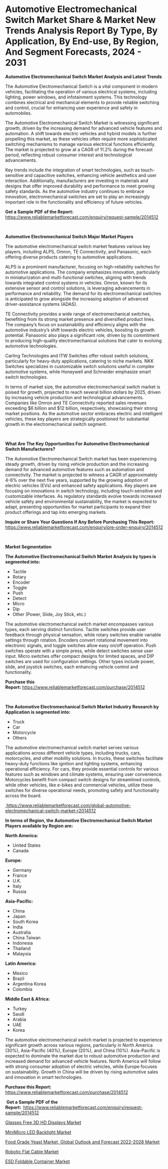 <p><h1>Automotive Electromechanical Switch Market Share & Market New Trends Analysis Report By Type, By Application, By End-use, By Region, And Segment Forecasts, 2024 - 2031</h1></p><p><strong>Automotive Electromechanical Switch Market Analysis and Latest Trends</strong></p>
<p><p>The Automotive Electromechanical Switch is a vital component in modern vehicles, facilitating the operation of various electrical systems, including lighting, power windows, and infotainment systems. This technology combines electrical and mechanical elements to provide reliable switching and control, crucial for enhancing user experience and safety in automobiles. </p><p>The Automotive Electromechanical Switch Market is witnessing significant growth, driven by the increasing demand for advanced vehicle features and automation. A shift towards electric vehicles and hybrid models is further propelling this market, as these vehicles often require more sophisticated switching mechanisms to manage various electrical functions efficiently. The market is projected to grow at a CAGR of 11.2% during the forecast period, reflecting robust consumer interest and technological advancements.</p><p>Key trends include the integration of smart technologies, such as touch-sensitive and capacitive switches, enhancing vehicle aesthetics and user interaction. Additionally, manufacturers are investing in materials and designs that offer improved durability and performance to meet growing safety standards. As the automotive industry continues to embrace innovation, electromechanical switches are set to play an increasingly important role in the functionality and efficiency of future vehicles.</p></p>
<p><strong>Get a Sample PDF of the Report:&nbsp;</strong> <a href="https://www.reliablemarketforecast.com/enquiry/request-sample/2014512?utm_campaign=1169&utm_medium=2&utm_source=Github&utm_content=ia&utm_term=26102024&utm_id=automotive-electromechanical-switch">https://www.reliablemarketforecast.com/enquiry/request-sample/2014512</a></p>
<p>&nbsp;</p>
<p><strong>Automotive Electromechanical Switch Major Market Players</strong></p>
<p><p>The automotive electromechanical switch market features various key players, including ALPS, Omron, TE Connectivity, and Panasonic, each offering diverse products catering to automotive applications. </p><p>ALPS is a prominent manufacturer, focusing on high-reliability switches for automotive applications. The company emphasizes innovation, particularly in miniaturization and multi-functional switches, aligning with trends towards integrated control systems in vehicles. Omron, known for its extensive sensor and control solutions, is leveraging advancements in performance and reliability. The demand for its electromechanical switches is anticipated to grow alongside the increasing adoption of advanced driver-assistance systems (ADAS).</p><p>TE Connectivity provides a wide range of electromechanical switches, benefiting from its strong market presence and diversified product lines. The company’s focus on sustainability and efficiency aligns with the automotive industry’s shift towards electric vehicles, boosting its growth potential. Panasonic also plays a significant role, driven by its commitment to producing high-quality electromechanical solutions that cater to evolving automotive technologies.</p><p>Carling Technologies and ITW Switches offer robust switch solutions, particularly for heavy-duty applications, catering to niche markets. NKK Switches specializes in customizable switch solutions useful in complex automotive systems, while Honeywell and Schneider emphasize smart switch technologies.</p><p>In terms of market size, the automotive electromechanical switch market is poised for growth, projected to reach several billion dollars by 2025, driven by increasing vehicle production and technological advancements. Companies like Omron and TE Connectivity reported sales revenues exceeding $6 billion and $12 billion, respectively, showcasing their strong market positions. As the automotive sector embraces electric and intelligent vehicles, these key players are strategically positioned for substantial growth in the electromechanical switch segment.</p></p>
<p>&nbsp;</p>
<p><strong>What Are The Key Opportunities For Automotive Electromechanical Switch Manufacturers?</strong></p>
<p><p>The Automotive Electromechanical Switch market has been experiencing steady growth, driven by rising vehicle production and the increasing demand for advanced automotive features such as automation and connectivity. The market is projected to witness a CAGR of approximately 4-6% over the next five years, supported by the growing adoption of electric vehicles (EVs) and enhanced safety applications. Key players are focusing on innovations in switch technology, including touch-sensitive and customizable interfaces. As regulatory standards evolve towards increased vehicle safety and environmental sustainability, the market is expected to adapt, presenting opportunities for market participants to expand their product offerings and tap into emerging markets.</p></p>
<p><strong>Inquire or Share Your Questions If Any Before Purchasing This Report:</strong> <a href="https://www.reliablemarketforecast.com/enquiry/pre-order-enquiry/2014512?utm_campaign=1169&utm_medium=2&utm_source=Github&utm_content=ia&utm_term=26102024&utm_id=automotive-electromechanical-switch">https://www.reliablemarketforecast.com/enquiry/pre-order-enquiry/2014512</a></p>
<p>&nbsp;</p>
<p><strong>Market Segmentation</strong></p>
<p><strong>The Automotive Electromechanical Switch Market Analysis by types is segmented into:</strong></p>
<p><ul><li>Tactile</li><li>Rotary</li><li>Encoder</li><li>Toggle</li><li>Push</li><li>Detect</li><li>Micro</li><li>Dip</li><li>Other (Power, Slide, Joy Stick, etc.)</li></ul></p>
<p><p>The automotive electromechanical switch market encompasses various types, each serving distinct functions. Tactile switches provide user feedback through physical sensation, while rotary switches enable variable settings through rotation. Encoders convert rotational movement into electronic signals, and toggle switches allow easy on/off operation. Push switches operate with a simple press, while detect switches sense user input. Micro switches offer compact designs for limited spaces, and DIP switches are used for configuration settings. Other types include power, slide, and joystick switches, each enhancing vehicle control and functionality.</p></p>
<p><strong>Purchase this Report:&nbsp;</strong><a href="https://www.reliablemarketforecast.com/purchase/2014512?utm_campaign=1169&utm_medium=2&utm_source=Github&utm_content=ia&utm_term=26102024&utm_id=automotive-electromechanical-switch">https://www.reliablemarketforecast.com/purchase/2014512</a></p>
<p>&nbsp;</p>
<p><strong>The Automotive Electromechanical Switch Market Industry Research by Application is segmented into:</strong></p>
<p><ul><li>Truck</li><li>Car</li><li>Motorcycle</li><li>Others</li></ul></p>
<p><p>The automotive electromechanical switch market serves various applications across different vehicle types, including trucks, cars, motorcycles, and other mobility solutions. In trucks, these switches facilitate heavy-duty functions like ignition and lighting systems, enhancing operational efficiency. For cars, they provide essential controls for various features such as windows and climate systems, ensuring user convenience. Motorcycles benefit from compact switch designs for streamlined controls, while other vehicles, like e-bikes and commercial vehicles, utilize these switches for diverse operational needs, promoting safety and functionality across the board.</p></p>
<p><a href="https://www.reliablemarketforecast.com/global-automotive-electromechanical-switch-market-r2014512?utm_campaign=1169&utm_medium=2&utm_source=Github&utm_content=ia&utm_term=26102024&utm_id=automotive-electromechanical-switch">&nbsp;https://www.reliablemarketforecast.com/global-automotive-electromechanical-switch-market-r2014512</a></p>
<p><strong>In terms of Region, the Automotive Electromechanical Switch Market Players available by Region are:</strong></p>
<p>
    <p> <strong> North America: </strong>
        <ul>
            <li>United States</li>
            <li>Canada</li>
        </ul>
        </p> 
    <p> <strong> Europe: </strong>
        <ul>
            <li>Germany</li>
            <li>France</li>
            <li>U.K.</li>
            <li>Italy</li>
            <li>Russia</li>
        </ul>
        </p> 
    <p> <strong> Asia-Pacific: </strong>
        <ul>
            <li>China</li>
            <li>Japan</li>
            <li>South Korea</li>
            <li>India</li>
            <li>Australia</li>
            <li>China Taiwan</li>
            <li>Indonesia</li>
            <li>Thailand</li>
            <li>Malaysia</li>
        </ul>
        </p> 
    <p> <strong> Latin America: </strong>
        <ul>
            <li>Mexico</li>
            <li>Brazil</li>
            <li>Argentina Korea</li>
            <li>Colombia</li>
        </ul>
        </p> 
    <p> <strong> Middle East & Africa: </strong>
        <ul>
            <li>Turkey</li>
            <li>Saudi</li>
            <li>Arabia</li>
            <li>UAE</li>
            <li>Korea</li>
        </ul>
    </p>
    </p>
<p><p>The automotive electromechanical switch market is projected to experience significant growth across various regions, particularly in North America (30%), Asia-Pacific (40%), Europe (20%), and China (10%). Asia-Pacific is expected to dominate the market due to robust automotive production and increased demand for advanced vehicle features. North America will follow with strong consumer adoption of electric vehicles, while Europe focuses on sustainability. Growth in China will be driven by rising automotive sales and innovation in smart technologies.</p></p>
<p><strong>Purchase this Report: </strong><a href="https://www.reliablemarketforecast.com/purchase/2014512?utm_campaign=1169&utm_medium=2&utm_source=Github&utm_content=ia&utm_term=26102024&utm_id=automotive-electromechanical-switch">https://www.reliablemarketforecast.com/purchase/2014512</a></p>
<p>&nbsp;<strong>Get a Sample PDF of the Report:&nbsp;&nbsp;</strong><a href="https://www.reliablemarketforecast.com/enquiry/request-sample/2014512?utm_campaign=1169&utm_medium=2&utm_source=Github&utm_content=ia&utm_term=26102024&utm_id=automotive-electromechanical-switch">https://www.reliablemarketforecast.com/enquiry/request-sample/2014512</a></p>
<p><strong></strong></p>
<p><p><a href="https://github.com/nenitafam9o0/Market-Research-Report-List-1/blob/main/glasses-free-3d-hd-displays-market.md?utm_campaign=1169&utm_medium=2&utm_source=Github&utm_content=ia&utm_term=26102024&utm_id=automotive-electromechanical-switch">Glasses Free 3D HD Displays Market</a></p><p><a href="https://github.com/bailee2qhthar/Market-Research-Report-List-1/blob/main/minimicro-led-backlight-market.md?utm_campaign=1169&utm_medium=2&utm_source=Github&utm_content=ia&utm_term=26102024&utm_id=automotive-electromechanical-switch">MiniMicro LED Backlight Market</a></p><p><a href="https://www.linkedin.com/pulse/food-grade-yeast-market-global-outlook-forecast-2022-2028-njyze?utm_campaign=1169&utm_medium=2&utm_source=Github&utm_content=ia&utm_term=26102024&utm_id=automotive-electromechanical-switch">Food Grade Yeast Market, Global Outlook and Forecast 2022-2028 Market</a></p><p><a href="https://issuu.com/reportprime-2/docs/robotic-flat-cable-market-size-2030_ab3d0339300385?utm_campaign=1169&utm_medium=2&utm_source=Github&utm_content=ia&utm_term=26102024&utm_id=automotive-electromechanical-switch">Robotic Flat Cable Market</a></p><p><a href="https://issuu.com/reportprime-2/docs/esd-foldable-container-market-size-_9dbc58f574ac92?utm_campaign=1169&utm_medium=2&utm_source=Github&utm_content=ia&utm_term=26102024&utm_id=automotive-electromechanical-switch">ESD Foldable Container Market</a></p></p>